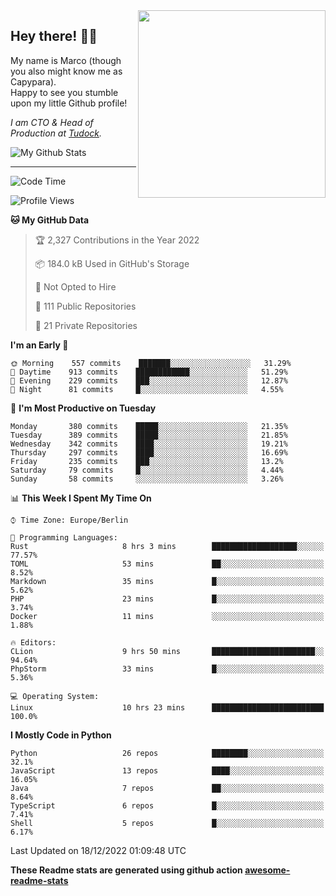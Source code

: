 <img src="https://capypara.de/para_logo.png?a=13" align="right" width="300">

## Hey there! 👋🙃
My name is Marco (though you also might know me as Capypara).  
Happy to see you stumble upon my little Github profile!

*I am CTO & Head of Production at <a href="http://tudock.de">Tudock</a>.*


![My Github Stats](https://github-readme-stats.vercel.app/api?username=theCapypara&show_icons=true&title_color=8ea106&text_color=ffffff&icon_color=8ea106&bg_color=2F343F&hide_border=1)

---
<!--START_SECTION:waka-->
![Code Time](http://img.shields.io/badge/Code%20Time-1%2C972%20hrs%2014%20mins-blue)

![Profile Views](http://img.shields.io/badge/Profile%20Views-0-blue)

**🐱 My GitHub Data** 

> 🏆 2,327 Contributions in the Year 2022
 > 
> 📦 184.0 kB Used in GitHub's Storage 
 > 
> 🚫 Not Opted to Hire
 > 
> 📜 111 Public Repositories 
 > 
> 🔑 21 Private Repositories  
 > 
**I'm an Early 🐤** 

```text
🌞 Morning    557 commits    ███████░░░░░░░░░░░░░░░░░░   31.29% 
🌆 Daytime    913 commits    ████████████░░░░░░░░░░░░░   51.29% 
🌃 Evening    229 commits    ███░░░░░░░░░░░░░░░░░░░░░░   12.87% 
🌙 Night      81 commits     █░░░░░░░░░░░░░░░░░░░░░░░░   4.55%

```
📅 **I'm Most Productive on Tuesday** 

```text
Monday       380 commits    █████░░░░░░░░░░░░░░░░░░░░   21.35% 
Tuesday      389 commits    █████░░░░░░░░░░░░░░░░░░░░   21.85% 
Wednesday    342 commits    ████░░░░░░░░░░░░░░░░░░░░░   19.21% 
Thursday     297 commits    ████░░░░░░░░░░░░░░░░░░░░░   16.69% 
Friday       235 commits    ███░░░░░░░░░░░░░░░░░░░░░░   13.2% 
Saturday     79 commits     █░░░░░░░░░░░░░░░░░░░░░░░░   4.44% 
Sunday       58 commits     ░░░░░░░░░░░░░░░░░░░░░░░░░   3.26%

```


📊 **This Week I Spent My Time On** 

```text
⌚︎ Time Zone: Europe/Berlin

💬 Programming Languages: 
Rust                     8 hrs 3 mins        ███████████████████░░░░░░   77.57% 
TOML                     53 mins             ██░░░░░░░░░░░░░░░░░░░░░░░   8.52% 
Markdown                 35 mins             █░░░░░░░░░░░░░░░░░░░░░░░░   5.62% 
PHP                      23 mins             █░░░░░░░░░░░░░░░░░░░░░░░░   3.74% 
Docker                   11 mins             ░░░░░░░░░░░░░░░░░░░░░░░░░   1.88%

🔥 Editors: 
CLion                    9 hrs 50 mins       ███████████████████████░░   94.64% 
PhpStorm                 33 mins             █░░░░░░░░░░░░░░░░░░░░░░░░   5.36%

💻 Operating System: 
Linux                    10 hrs 23 mins      █████████████████████████   100.0%

```

**I Mostly Code in Python** 

```text
Python                   26 repos            ████████░░░░░░░░░░░░░░░░░   32.1% 
JavaScript               13 repos            ████░░░░░░░░░░░░░░░░░░░░░   16.05% 
Java                     7 repos             ██░░░░░░░░░░░░░░░░░░░░░░░   8.64% 
TypeScript               6 repos             █░░░░░░░░░░░░░░░░░░░░░░░░   7.41% 
Shell                    5 repos             █░░░░░░░░░░░░░░░░░░░░░░░░   6.17%

```



 Last Updated on 18/12/2022 01:09:48 UTC
<!--END_SECTION:waka-->

**These Readme stats are generated using github action [awesome-readme-stats](https://github.com/anmol098/waka-readme-stats)**
